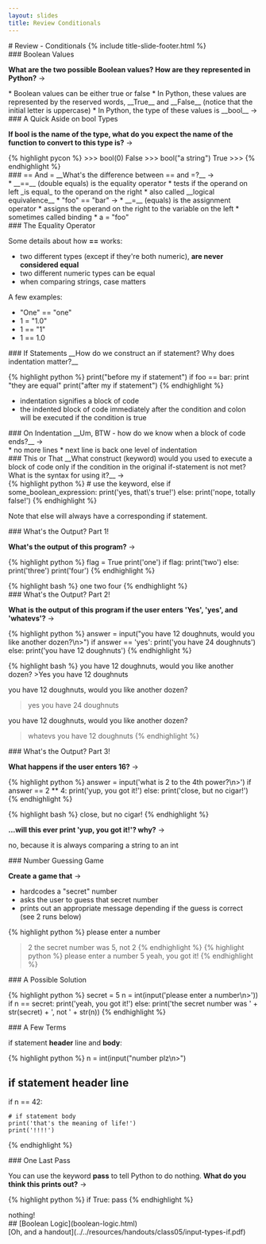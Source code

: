 ```yaml
---
layout: slides
title: Review Conditionals 
---
```


<section markdown="block" class="title-slide">
# Review - Conditionals
{% include title-slide-footer.html %}
</section>

<section markdown="block">
### Boolean Values

__What are the two possible Boolean values?  How are they represented in Python?__ &rarr;

<div class="incremental" markdown="block"> 
* Boolean values can be either true or false
* In Python, these values are represented by the reserved words, __True__ and __False__ (notice that the initial letter is uppercase)
* In Python, the type of these values is __bool__ &rarr;
</div>
</section>

<section markdown="block">
### A Quick Aside on bool Types

__If bool is the name of the type, what do you expect the name of the function to convert to this type is?__  &rarr;

<div class="incremental" markdown="block"> 
{% highlight pycon %}
>>> bool(0)
False
>>> bool("a string")
True
>>>
{% endhighlight %}
</div>
</section>

<section markdown="block">
### == And =
__What's the difference between == and =?__ &rarr;

<div class="incremental" markdown="block"> 
* __==__ (double equals) is the equality operator 
	* tests if the operand on left _is equal_ to the operand on the right
	* also called __logical equivalence__
	* "foo" == "bar" &rarr;
* __=__ (equals) is the assignment operator
	* assigns the operand on the right to the variable on the left
	* sometimes called binding
	* a = "foo"
</div>
</section>

<section markdown="block">
### The Equality Operator 

Some details about how __==__ works:

* two different types (except if they're both numeric), __are never considered equal__  
* two different numeric types can be equal
* when comparing strings, case matters

A few examples:

* "One" == "one"
* 1 = "1.0"
* 1 == "1" 
* 1 == 1.0

</section>

<section markdown="block">
### If Statements
__How do we construct an if statement?  Why does indentation matter?__

<div class="incremental" markdown="block"> 

{% highlight python %}
print("before my if statement")
if foo == bar:
	print "they are equal"
print("after my if statement")
{% endhighlight %}

* indentation signifies a block of code
* the indented block of code immediately after the condition and colon will be executed if the condition is true
</div>
</section>

<section markdown="block">
### On Indentation
__Um, BTW - how do we know when a block of code ends?__ &rarr;

<div class="incremental" markdown="block"> 
* no more lines
* next line is back one level of indentation
</div>
</section>

<section markdown="block">
### This or That
__What construct (keyword) would you used to execute a block of code only if the condition in the original if-statement is not met?  What is the syntax for using it?__ &rarr;

<div class="incremental" markdown="block"> 
{% highlight python %}
# use the keyword, else
if some_boolean_expression:
	print('yes, that\'s true!')
else:
	print('nope, totally false!')
{% endhighlight %}

Note that else will always have a corresponding if statement.
</div>
</section>


<section markdown="block">
### What's the Output? Part 1!

__What's the output of this program?__ &rarr;

{% highlight python %}
flag = True
print('one')
if flag:
	print('two')
else:
	print('three')
print('four')
{% endhighlight %}

<div class="incremental" markdown="block">
{% highlight bash %}
one
two
four
{% endhighlight %}
</div>
</section>




<section markdown="block">
### What's the Output? Part 2!

__What is the output of this program if the user enters 'Yes', 'yes', and 'whatevs'?__ &rarr;

{% highlight python %}
answer = input("you have 12 doughnuts, would you like another dozen?\n>")
if answer == 'yes':
	print('you have 24 doughnuts')
else:
	print('you have 12 doughnuts')
{% endhighlight %}

<div class="incremental" markdown="block">
{% highlight bash %}
you have 12 doughnuts, would you like another dozen?
>Yes
you have 12 doughnuts

you have 12 doughnuts, would you like another dozen?
>yes
you have 24 doughnuts

you have 12 doughnuts, would you like another dozen?
>whatevs
you have 12 doughnuts
{% endhighlight %}
</div>
</section>

<section markdown="block">
### What's the Output? Part 3!

__What happens if the user enters 16?__ &rarr;

{% highlight python %}
answer = input('what is 2 to the 4th power?\n>')
if answer == 2 ** 4:
	print('yup, you got it!')
else:
	print('close, but no cigar!')
{% endhighlight %}

<div class="incremental" markdown="block">
{% highlight bash %}
close, but no cigar!
{% endhighlight %}

__...will this ever print 'yup, you got it!'?  why?__ &rarr;

no, because it is always comparing a string to an int
</div>
</section>

<section markdown="block">
### Number Guessing Game

__Create a game that__ &rarr;

* hardcodes a "secret" number 
* asks the user to guess that secret number
* prints out an appropriate message depending if the guess is correct (see 2 runs below)

{% highlight python %}
please enter a number
>2
the secret number was 5, not 2
{% endhighlight %}
{% highlight python %}
please enter a number
>5
yeah, you got it!
{% endhighlight %}
</section>

<section markdown="block">
### A Possible Solution

{% highlight python %}
secret = 5
n = int(input('please enter a number\n>'))
if n == secret:
	print('yeah, you got it!')
else:
	print('the secret number was ' + str(secret) + ', not ' + str(n))
{% endhighlight %}

</section>


<section markdown="block">
### A Few Terms

if statement __header__ line and __body__:

{% highlight python %}
n = int(input("number plz\n>")

# if statement header line
if n == 42:

	# if statement body
	print('that's the meaning of life!')
	print('!!!!')

{% endhighlight %}

</section>

<section markdown="block">
### One Last Pass

You can use the keyword __pass__ to tell Python to do nothing.  __What do you think this prints out?__ &rarr;

{% highlight python %}
if True:
	pass
{% endhighlight %}
<div class="incremental" markdown="block"> 
nothing!
</div>
</section>


<section markdown="block">
## [Boolean Logic](boolean-logic.html)
<aside markdown="block">
[Oh, and a handout](../../resources/handouts/class05/input-types-if.pdf)
</aside>
</section>
